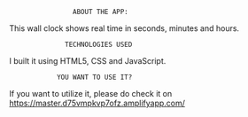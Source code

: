                     ABOUT THE APP:
This wall clock shows real time in seconds, minutes and hours.

                  TECHNOLOGIES USED
I built it using HTML5, CSS and JavaScript.

                YOU WANT TO USE IT?
If you want to utilize it, please do check it on https://master.d75vmpkvp7ofz.amplifyapp.com/
